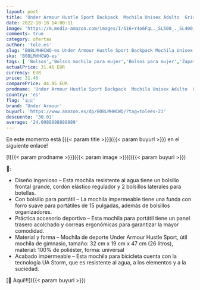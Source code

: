 ```yaml
---
layout: post
title: 'Under Armour Hustle Sport Backpack  Mochila Unisex Adulto  Gris  Talla Única'
date: 2022-10-18 14:00:11
image: 'https://m.media-amazon.com/images/I/516+Y4o6FqL._SL500_._SL400_.jpg'
comments: true
category: ofertas
author: 'tole.es'
slug: 'B08LMHHCWQ-es Under Armour Hustle Sport Backpack Mochila Unisex Adulto...'
sku: 'B08LMHHCWQ-es'
tags: [ 'Bolsos','Bolsos mochila para mujer','Bolsos para mujer','Zapatos y complementos','backpack','mochila','under armour','unisex','🇪🇸', ]
actualPrice: 31.46 EUR
currency: EUR
price: 31.46
comparePrice: 44.95 EUR
prodname: 'Under Armour Hustle Sport Backpack  Mochila Unisex Adulto  Gris  Talla Única'
country: 'es'
flag: '🇪🇸'
brand: 'Under Armour'
buyurl: 'https://www.amazon.es/dp/B08LMHHCWQ/?tag=tolees-21'
descuento: '30.01'
average: '24.0088888888889'
---
```


En este momento está [{{< param title >}}]({{< param buyurl >}}) en el siguiente enlace!

[![{{< param prodname >}}]({{< param image >}})]({{< param buyurl >}})

🔎:

- Diseño ingenioso – Esta mochila resistente al agua tiene un bolsillo frontal grande, cordón elástico regulador y 2 bolsillos laterales para botellas.
- Con bolsillo para portátil – La mochila impermeable tiene una funda con forro suave para portátiles de 15 pulgadas, además de bolsillos organizadores.
- Práctica accesorio deportivo – Esta mochila para portátil tiene un panel trasero acolchado y correas ergonómicas para garantizar la mayor comodidad.
- Material y forma – Mochila de deporte Under Armour Hustle Sport, útil mochila de gimnasio, tamaño: 32 cm x 19 cm x 47 cm (26 litros), material: 100% de poliéster, forma: universal
- Acabado impermeable – Esta mochila para bicicleta cuenta con la tecnología UA Storm, que es resistente al agua, a los elementos y a la suciedad.

[🛒 Aquí!!!]({{< param buyurl >}})
